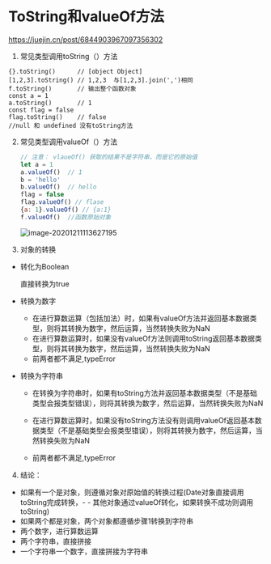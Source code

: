 # ToString和valueOf方法

https://juejin.cn/post/6844903967097356302

1. 常见类型调用toString（）方法

```
{}.toString()      // [object Object]
[1,2,3].toString() // 1,2,3  与[1,2,3].join(',')相同
f.toString()       // 输出整个函数对象
const a = 1
a.toString()       // 1
const flag = false
flag.toString()    // false
//null 和 undefined 没有toString方法
```
2. 常见类型调用valueOf（）方法

   ```js
   // 注意： vlaueOf() 获取的结果不是字符串，而是它的原始值
   let a = 1
   a.valueOf()  // 1
   b = 'hello'
   b.valueOf()  // hello
   flag = false
   flag.valueOf() // flase
   {a: 1}.valueOf() // {a:1}
   f.valueOf()  //函数原始对象
   ```

   ![image-20201211113627195](C:\Users\hys\AppData\Roaming\Typora\typora-user-images\image-20201211113627195.png)

2.  对象的转换

   - 转化为Boolean
   
     直接转换为true
   
   - 转换为数字
     
     - 在进行算数运算（包括加法）时，如果有valueOf方法并返回基本数据类型，则将其转换为数字，然后运算，当然转换失败为NaN
     - 在进行算数运算时，如果没有valueOf方法则调用toString返回基本数据类型，则将其转换为数字，然后运算，当然转换失败为NaN
     - 前两者都不满足,typeError
   - 转换为字符串
     - 在转换为字符串时，如果有toString方法并返回基本数据类型（不是基础类型会报类型错误），则将其转换为数字，然后运算，当然转换失败为NaN
     
     - 在进行算数运算时，如果没有toString方法没有则调用valueOf返回基本数据类型（不是基础类型会报类型错误），则将其转换为数字，然后运算，当然转换失败为NaN
     
     - 前两者都不满足,typeError
   
4. 结论：
- 如果有一个是对象，则遵循对象对原始值的转换过程(Date对象直接调用toString完成转换，- - 其他对象通过valueOf转化，如果转换不成功则调用toString)
- 如果两个都是对象，两个对象都遵循步骤1转换到字符串
- 两个数字，进行算数运算
- 两个字符串，直接拼接
- 一个字符串一个数字，直接拼接为字符串

   